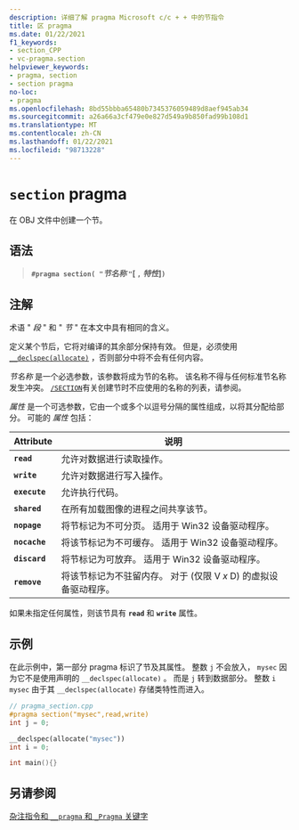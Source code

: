 ```yaml
---
description: 详细了解 pragma Microsoft c/c + + 中的节指令
title: 区 pragma
ms.date: 01/22/2021
f1_keywords:
- section_CPP
- vc-pragma.section
helpviewer_keywords:
- pragma, section
- section pragma
no-loc:
- pragma
ms.openlocfilehash: 8bd55bbba65480b7345376059489d8aef945ab34
ms.sourcegitcommit: a26a66a3cf479e0e827d549a9b850fad99b108d1
ms.translationtype: MT
ms.contentlocale: zh-CN
ms.lasthandoff: 01/22/2021
ms.locfileid: "98713228"
---
```

# <a name="section-no-locpragma"></a>`section` pragma

在 OBJ 文件中创建一个节。

## <a name="syntax"></a>语法

> **`#pragma section( "`***节名称* **`"`**[ **`,`** *特性*]**`)`**

## <a name="remarks"></a>注解

术语 " *段* " 和 " *节* " 在本文中具有相同的含义。

定义某个节后，它将对编译的其余部分保持有效。 但是，必须使用 [`__declspec(allocate)`](../cpp/allocate.md) ，否则部分中将不会有任何内容。

*节名称* 是一个必选参数，该参数将成为节的名称。 该名称不得与任何标准节名称发生冲突。 [`/SECTION`](../build/reference/section-specify-section-attributes.md)有关创建节时不应使用的名称的列表，请参阅。

*属性* 是一个可选参数，它由一个或多个以逗号分隔的属性组成，以将其分配给部分。 可能的 *属性* 包括：

| Attribute | 说明 |
|--|--|
| **`read`** | 允许对数据进行读取操作。 |
| **`write`** | 允许对数据进行写入操作。 |
| **`execute`** | 允许执行代码。 |
| **`shared`** | 在所有加载图像的进程之间共享该节。 |
| **`nopage`** | 将节标记为不可分页。 适用于 Win32 设备驱动程序。 |
| **`nocache`** | 将该节标记为不可缓存。 适用于 Win32 设备驱动程序。 |
| **`discard`** | 将节标记为可放弃。 适用于 Win32 设备驱动程序。 |
| **`remove`** | 将该节标记为不驻留内存。 对于 (仅限 V *x* D) 的虚拟设备驱动程序。 |

如果未指定任何属性，则该节具有 **`read`** 和 **`write`** 属性。

## <a name="example"></a>示例

在此示例中，第一部分 pragma 标识了节及其属性。 整数 `j` 不会放入， `mysec` 因为它不是使用声明的 `__declspec(allocate)` 。 而是 `j` 转到数据部分。 整数 `i` `mysec` 由于其 `__declspec(allocate)` 存储类特性而进入。

```cpp
// pragma_section.cpp
#pragma section("mysec",read,write)
int j = 0;

__declspec(allocate("mysec"))
int i = 0;

int main(){}
```

## <a name="see-also"></a>另请参阅

[杂注指令和 `__pragma` 和 `_Pragma` 关键字](./pragma-directives-and-the-pragma-keyword.md)
